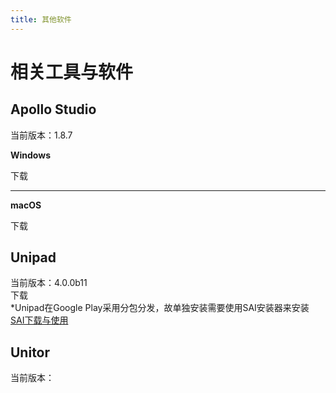 ```yaml
---
title: 其他软件
---
```


# 相关工具与软件  



## Apollo Studio  
当前版本：1.8.7
  
**Windows**  

<a-button type="primary" href="https://download.urauto.ltd/files/apollostudio/latest-rel/Apollo-1.8.7-Win.exe">下载</a-button>  
  
----
**macOS**  

<a-button type="primary" href="https://download.urauto.ltd/files/apollostudio/latest-rel/Apollo-1.8.7-Mac.pkg">下载</a-button>


## Unipad  
当前版本：4.0.0b11  
<a-button type="primary" href="https://download.urauto.ltd/files/unipad/UniPad_4.0.0.b11.apks">下载</a-button>  
*Unipad在Google Play采用分包分发，故单独安装需要使用SAI安装器来安装  
[SAI下载与使用](/sai)

## Unitor  
当前版本：